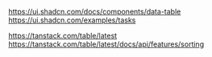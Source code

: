 https://ui.shadcn.com/docs/components/data-table
https://ui.shadcn.com/examples/tasks

https://tanstack.com/table/latest
https://tanstack.com/table/latest/docs/api/features/sorting